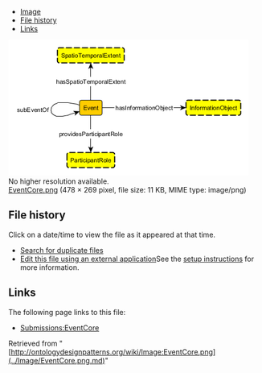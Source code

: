 * [Image](../Image/EventCore.png.md#file)
* [File history](../Image/EventCore.png.md#filehistory)
* [Links](../Image/EventCore.png.md#filelinks)

[![Image:EventCore.png](../images/9/98/EventCore.png)](../images/9/98/EventCore.png)  
No higher resolution available.  
[EventCore.png](../images/9/98/EventCore.png)‎ (478 × 269 pixel, file size: 11 KB, MIME type: image/png)

## File history

Click on a date/time to view the file as it appeared at that time.



  
* [Search for duplicate files](http://ontologydesignpatterns.org/wiki/Special:FileDuplicateSearch/EventCore.png "Special:FileDuplicateSearch/EventCore.png")
* [Edit this file using an external application](http://ontologydesignpatterns.org/wiki/index.php?title=Image:EventCore.png&action=edit&externaledit=true&mode=file "Image:EventCore.png")See the [setup instructions](http://www.mediawiki.org/wiki/Manual:External_editors "http://www.mediawiki.org/wiki/Manual:External_editors") for more information.

## Links



The following page links to this file:


* [Submissions:EventCore](../Submissions/EventCore.md "Submissions:EventCore")


Retrieved from "[http://ontologydesignpatterns.org/wiki/Image:EventCore.png](../Image/EventCore.png.md)"